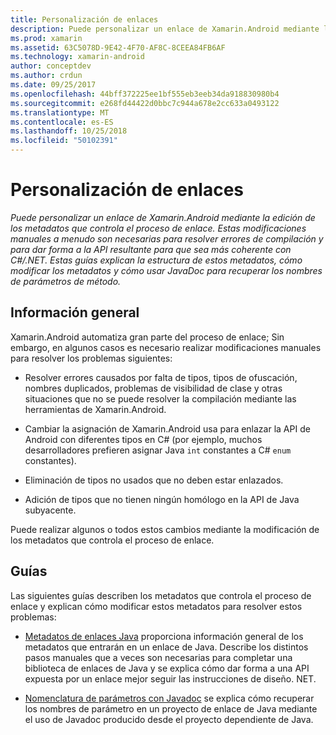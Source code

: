 ```yaml
---
title: Personalización de enlaces
description: Puede personalizar un enlace de Xamarin.Android mediante la edición de los metadatos que controla el proceso de enlace. Estas modificaciones manuales a menudo son necesarias para resolver errores de compilación y para dar forma a la API resultante para que sea más coherente con C#/.NET. Estas guías explican la estructura de estos metadatos, cómo modificar los metadatos y cómo usar JavaDoc para recuperar los nombres de parámetros de método.
ms.prod: xamarin
ms.assetid: 63C5078D-9E42-4F70-AF8C-8CEEA84FB6AF
ms.technology: xamarin-android
author: conceptdev
ms.author: crdun
ms.date: 09/25/2017
ms.openlocfilehash: 44bff372225ee1bf555eb3eeb34da918830980b4
ms.sourcegitcommit: e268fd44422d0bbc7c944a678e2cc633a0493122
ms.translationtype: MT
ms.contentlocale: es-ES
ms.lasthandoff: 10/25/2018
ms.locfileid: "50102391"
---
```

# <a name="customizing-bindings"></a>Personalización de enlaces

_Puede personalizar un enlace de Xamarin.Android mediante la edición de los metadatos que controla el proceso de enlace. Estas modificaciones manuales a menudo son necesarias para resolver errores de compilación y para dar forma a la API resultante para que sea más coherente con C#/.NET. Estas guías explican la estructura de estos metadatos, cómo modificar los metadatos y cómo usar JavaDoc para recuperar los nombres de parámetros de método._


## <a name="overview"></a>Información general
 
Xamarin.Android automatiza gran parte del proceso de enlace; Sin embargo, en algunos casos es necesario realizar modificaciones manuales para resolver los problemas siguientes:

-   Resolver errores causados por falta de tipos, tipos de ofuscación, nombres duplicados, problemas de visibilidad de clase y otras situaciones que no se puede resolver la compilación mediante las herramientas de Xamarin.Android. 

-   Cambiar la asignación de Xamarin.Android usa para enlazar la API de Android con diferentes tipos en C# (por ejemplo, muchos desarrolladores prefieren asignar Java `int` constantes a C# `enum` constantes).

-   Eliminación de tipos no usados que no deben estar enlazados. 

-   Adición de tipos que no tienen ningún homólogo en la API de Java subyacente. 

Puede realizar algunos o todos estos cambios mediante la modificación de los metadatos que controla el proceso de enlace.


## <a name="guides"></a>Guías

Las siguientes guías describen los metadatos que controla el proceso de enlace y explican cómo modificar estos metadatos para resolver estos problemas:

-   [Metadatos de enlaces Java](~/android/platform/binding-java-library/customizing-bindings/java-bindings-metadata.md) proporciona información general de los metadatos que entrarán en un enlace de Java.
    Describe los distintos pasos manuales que a veces son necesarias para completar una biblioteca de enlaces de Java y se explica cómo dar forma a una API expuesta por un enlace mejor seguir las instrucciones de diseño. NET.

-   [Nomenclatura de parámetros con Javadoc](~/android/platform/binding-java-library/customizing-bindings/naming-parameters-with-javadoc.md) se explica cómo recuperar los nombres de parámetro en un proyecto de enlace de Java mediante el uso de Javadoc producido desde el proyecto dependiente de Java.


 

